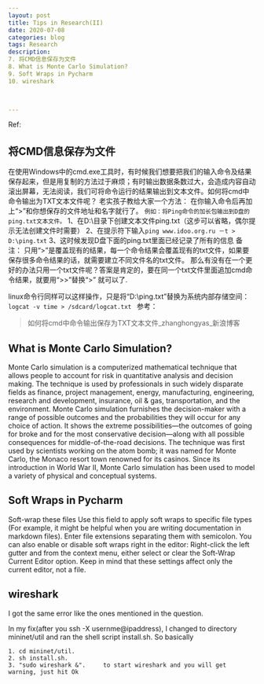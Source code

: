 ```yaml
---
layout: post
title: Tips in Research(II)
date: 2020-07-08
categories: blog
tags: Research
description:
7. 将CMD信息保存为文件
8. What is Monte Carlo Simulation?
9. Soft Wraps in Pycharm
10. wireshark


 
---
```

Ref:
>

## 将CMD信息保存为文件
在使用Windows中的cmd.exe工具时，有时候我们想要把我们的输入命令及结果保存起来，但是用复制的方法过于麻烦；有时输出数据条数过大，会造成内容自动滚出屏幕，无法阅读，我们可将命令运行的结果输出到文本文件。如何将cmd中命令输出为TXT文本文件呢？
老实孩子教给大家一个方法：
在你输入命令后再加上“>”和你想保存的文件地址和名字就行了。
`例如：将Ping命令的加长包输出到D盘的ping.txt文本文件。`
1、在D:\目录下创建文本文件ping.txt（这步可以省略，偶尔提示无法创建文件时需要）
2、在提示符下输入`ping www.idoo.org.ru －t > D:\ping.txt`
3、这时候发现D盘下面的ping.txt里面已经记录了所有的信息
备注：
只用“>”是覆盖现有的结果，每一个命令结果会覆盖现有的txt文件，如果要保存很多命令结果的话，就需要建立不同文件名的txt文件。
那么有没有在一个更好的办法只用一个txt文件呢？答案是肯定的，要在同一个txt文件里面追加cmd命令结果，就要用“>>”替换“>” 就可以了.
 
linux命令行同样可以这样操作，只是将“D:\ping.txt”替换为系统内部存储空间：
`logcat -v time > /sdcard/logcat.txt
 `
参考：
>如何将cmd中命令输出保存为TXT文本文件_zhanghongyas_新浪博客

## What is Monte Carlo Simulation?
Monte Carlo simulation is a computerized mathematical technique that allows people to account for risk in quantitative analysis and decision making. The technique is used by professionals in such widely disparate fields as finance, project management, energy, manufacturing, engineering, research and development, insurance, oil & gas, transportation, and the environment.
Monte Carlo simulation furnishes the decision-maker with a range of possible outcomes and the probabilities they will occur for any choice of action. It shows the extreme possibilities—the outcomes of going for broke and for the most conservative decision—along with all possible consequences for middle-of-the-road decisions.
The technique was first used by scientists working on the atom bomb; it was named for Monte Carlo, the Monaco resort town renowned for its casinos. Since its introduction in World War II, Monte Carlo simulation has been used to model a variety of physical and conceptual systems.

## Soft Wraps in Pycharm

Soft-wrap these files
Use this field to apply soft wraps to specific file types (For example, it might be helpful when you are writing documentation in markdown files). Enter file extensions separating them with semicolon.
You can also enable or disable soft wraps right in the editor:
Right-click the left gutter and from the context menu, either select or clear the Soft-Wrap Current Editor option. Keep in mind that these settings affect only the current editor, not a file.

## wireshark

I got the same error like the ones mentioned in the question. 

In my fix(after you ssh -X usernme@ipaddress), I changed to directory mininet/util and ran the shell script install.sh. So basically 
```
1. cd mininet/util.   
2. sh install.sh.     
3. "sudo wireshark &".     to start wireshark and you will get warning, just hit Ok
```
